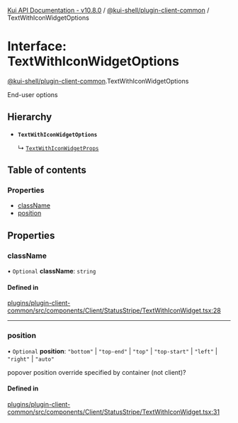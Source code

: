 [Kui API Documentation - v10.8.0](../README.md) / [@kui-shell/plugin-client-common](../modules/kui_shell_plugin_client_common.md) / TextWithIconWidgetOptions

# Interface: TextWithIconWidgetOptions

[@kui-shell/plugin-client-common](../modules/kui_shell_plugin_client_common.md).TextWithIconWidgetOptions

End-user options

## Hierarchy

- **`TextWithIconWidgetOptions`**

  ↳ [`TextWithIconWidgetProps`](kui_shell_plugin_client_common.TextWithIconWidgetProps.md)

## Table of contents

### Properties

- [className](kui_shell_plugin_client_common.TextWithIconWidgetOptions.md#classname)
- [position](kui_shell_plugin_client_common.TextWithIconWidgetOptions.md#position)

## Properties

### className

• `Optional` **className**: `string`

#### Defined in

[plugins/plugin-client-common/src/components/Client/StatusStripe/TextWithIconWidget.tsx:28](https://github.com/mra-ruiz/kui/blob/27e887ab4/plugins/plugin-client-common/src/components/Client/StatusStripe/TextWithIconWidget.tsx#L28)

---

### position

• `Optional` **position**: `"bottom"` \| `"top-end"` \| `"top"` \| `"top-start"` \| `"left"` \| `"right"` \| `"auto"`

popover position override specified by container (not client)?

#### Defined in

[plugins/plugin-client-common/src/components/Client/StatusStripe/TextWithIconWidget.tsx:31](https://github.com/mra-ruiz/kui/blob/27e887ab4/plugins/plugin-client-common/src/components/Client/StatusStripe/TextWithIconWidget.tsx#L31)
